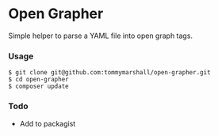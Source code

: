 Open Grapher
============

Simple helper to parse a YAML file into open graph tags.

### Usage
```
$ git clone git@github.com:tommymarshall/open-grapher.git
$ cd open-grapher
$ composer update
```

### Todo
* Add to packagist